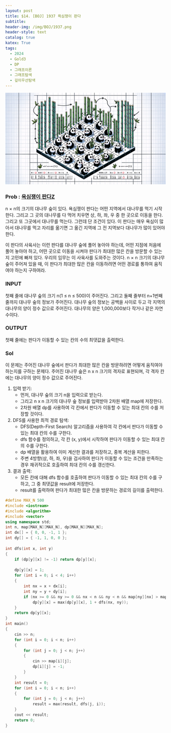 ```yaml
---
layout: post
title: $14. [BOJ] 1937 욕심쟁이 판다
subtitle: 
header-img: /img/BOJ/1937.png
header-style: text
catalog: true
katex: True
tags:
  - 2024
  - Gold3
  - DP
  - 그래프이론
  - 그래프탐색
  - 깊이우선탐색
---
```


![Alt text](/img/BOJ/1937.png)


### Prob : [욕심쟁이 판다Z](https://www.acmicpc.net/problem/1937)

n × n의 크기의 대나무 숲이 있다. 욕심쟁이 판다는 어떤 지역에서 대나무를 먹기 시작한다. 그리고 그 곳의 대나무를 다 먹어 치우면 상, 하, 좌, 우 중 한 곳으로 이동을 한다. 그리고 또 그곳에서 대나무를 먹는다. 그런데 단 조건이 있다. 이 판다는 매우 욕심이 많아서 대나무를 먹고 자리를 옮기면 그 옮긴 지역에 그 전 지역보다 대나무가 많이 있어야 한다.

이 판다의 사육사는 이런 판다를 대나무 숲에 풀어 놓아야 하는데, 어떤 지점에 처음에 풀어 놓아야 하고, 어떤 곳으로 이동을 시켜야 판다가 최대한 많은 칸을 방문할 수 있는지 고민에 빠져 있다. 우리의 임무는 이 사육사를 도와주는 것이다. n × n 크기의 대나무 숲이 주어져 있을 때, 이 판다가 최대한 많은 칸을 이동하려면 어떤 경로를 통하여 움직여야 하는지 구하여라.


### INPUT
첫째 줄에 대나무 숲의 크기 n(1 ≤ n ≤ 500)이 주어진다. 그리고 둘째 줄부터 n+1번째 줄까지 대나무 숲의 정보가 주어진다. 대나무 숲의 정보는 공백을 사이로 두고 각 지역의 대나무의 양이 정수 값으로 주어진다. 대나무의 양은 1,000,000보다 작거나 같은 자연수이다.

### OUTPUT
첫째 줄에는 판다가 이동할 수 있는 칸의 수의 최댓값을 출력한다.


### Sol
이 문제는 주어진 대나무 숲에서 판다가 최대한 많은 칸을 방문하려면 어떻게 움직여야 하는지를 구하는 문제다. 주어진 대나무 숲은 n x n 크기의 격자로 표현되며, 각 격자 칸에는 대나무의 양이 정수 값으로 주어진다.

1. 입력 받기:
	* 먼저, 대나무 숲의 크기 n을 입력으로 받는다.
	* 그리고 n x n 크기의 대나무 숲 정보를 입력받아 2차원 배열 map에 저장한다.
	* 2차원 배열 dp를 사용하여 각 칸에서 판다가 이동할 수 있는 최대 칸의 수를 저장할 것이다.
2. DFS를 사용한 최적 경로 탐색:
	* DFS(Depth-First Search) 알고리즘을 사용하여 각 칸에서 판다가 이동할 수 있는 최대 칸의 수를 구한다.
	* dfs 함수를 정의하고, 각 칸 (x, y)에서 시작하여 판다가 이동할 수 있는 최대 칸의 수를 구한다.
	* dp 배열을 활용하여 이미 계산한 결과를 저장하고, 중복 계산을 피한다.
	* 주변 4방향(상, 하, 좌, 우)을 검사하여 판다가 이동할 수 있는 조건을 만족하는 경우 재귀적으로 호출하여 최대 칸의 수를 갱신한다.
3. 결과 출력:
	* 모든 칸에 대해 dfs 함수를 호출하여 판다가 이동할 수 있는 최대 칸의 수를 구하고, 그 중 최댓값을 result에 저장한다.
	* result를 출력하여 판다가 최대한 많은 칸을 방문하는 경로의 길이를 출력한다.


```c++
#define MAX_N 500
#include <iostream>
#include <algorithm>
#include <vector>
using namespace std;
int n, map[MAX_N][MAX_N], dp[MAX_N][MAX_N];
int dx[] = { 0, 0, -1, 1 };
int dy[] = { -1, 1, 0, 0 };

int dfs(int x, int y) 
{
    if (dp[y][x] != -1) return dp[y][x];

    dp[y][x] = 1;
    for (int i = 0; i < 4; i++) 
    {
        int nx = x + dx[i];
        int ny = y + dy[i];
        if (nx >= 0 && ny >= 0 && nx < n && ny < n && map[ny][nx] > map[y][x]) 
            dp[y][x] = max(dp[y][x], 1 + dfs(nx, ny));
    }
    return dp[y][x];
}
int main() 
{
    cin >> n;
    for (int i = 0; i < n; i++) 
    {
        for (int j = 0; j < n; j++) 
        {
            cin >> map[i][j];
            dp[i][j] = -1;
        }
    }
    int result = 0;
    for (int i = 0; i < n; i++) 
    {
        for (int j = 0; j < n; j++) 
            result = max(result, dfs(j, i));
    }
    cout << result;
    return 0;
}
```
